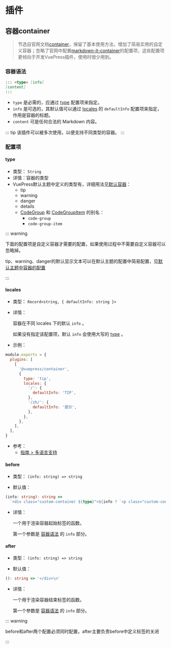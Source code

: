 # 插件

## 容器container

> 节选自官网文档[container](https://v2.vuepress.vuejs.org/zh/reference/plugin/container.html)，保留了基本使用方法，增加了简易实用的自定义容器；忽略了官网中配置[markdown-it-container](https://github.com/markdown-it/markdown-it-container#api)的配置项，这些配置项更倾向于开发VuePress插件，使用时很少用到。

### 容器语法

```md
::: <type> [info]
[content]
:::
```

- `type` 是必需的，应通过 [type](#type) 配置项来指定。
- `info` 是可选的，其默认值可以通过 [locales](#locales) 的 `defaultInfo` 配置项来指定，作用是容器的标题。
- `content` 可是任何合法的 Markdown 内容。

::: tip
  该插件可以被多次使用，以便支持不同类型的容器。
:::

### 配置项

#### type

- 类型： `String`
- 详情：容器的类型
- VuePress默认主题中定义的类型有，详细用法见[默认容器](./default-theme.md#自定义容器)：
  - tip
  - warning
  - danger
  - details
  - [CodeGroup](./components.md#codegroup) 和 [CodeGroupItem](./components.md#codegroupitem) 的别名：
    - `code-group`
    - `code-group-item`

::: warning

​	下面的配置项是自定义容器才需要的配置，如果使用过程中不需要自定义容器可以忽略掉。

​	tip、warning、danger的默认显示文本可以在默认主题的配置中简易配置，见[默认主题中容器的配置](./defalut-theme.md#容器配置)

:::

#### locales

- 类型： `Record<string, { defaultInfo: string }>`

- 详情：

  容器在不同 locales 下的默认 `info` 。

  如果没有指定该配置项，默认 `info` 会使用大写的 [type](#type) 。

- 示例：

```js
module.exports = {
  plugins: [
    [
      '@vuepress/container',
      {
        type: 'tip',
        locales: {
          '/': {
            defaultInfo: 'TIP',
          },
          '/zh/': {
            defaultInfo: '提示',
          },
        },
      },
    ],
  ],
}
```

- 参考：
  - [指南 > 多语言支持](./i18n.md)

#### before

- 类型： `(info: string) => string`

- 默认值：

```ts
(info: string): string =>
  `<div class="custom-container ${type}">${info ? `<p class="custom-container-title">${info}</p>` : ''}\n`
```

- 详情：

  一个用于渲染容器起始标签的函数。

  第一个参数是 [容器语法](#容器语法) 的 `info` 部分。


#### after

- 类型： `(info: string) => string`

- 默认值：

```ts
(): string => '</div>\n'
```

- 详情：

  一个用于渲染容器结束标签的函数。

  第一个参数是 [容器语法](#容器语法) 的 `info` 部分。


::: warning 

before和after两个配置必须同时配置，after主要负责before中定义标签的关闭

:::
